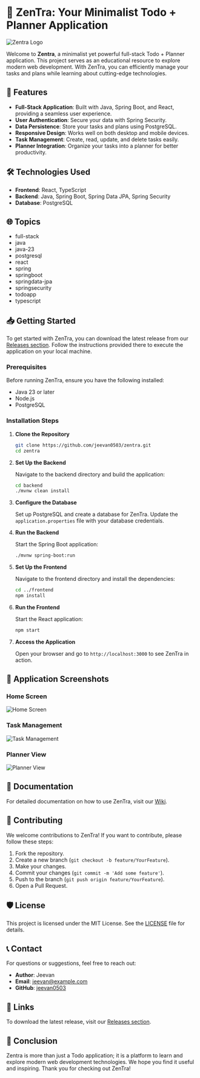 # 🌟 ZenTra: Your Minimalist Todo + Planner Application

![Zentra Logo](https://via.placeholder.com/150)

Welcome to **Zentra**, a minimalist yet powerful full-stack Todo + Planner application. This project serves as an educational resource to explore modern web development. With ZenTra, you can efficiently manage your tasks and plans while learning about cutting-edge technologies.

## 🚀 Features

- **Full-Stack Application**: Built with Java, Spring Boot, and React, providing a seamless user experience.
- **User Authentication**: Secure your data with Spring Security.
- **Data Persistence**: Store your tasks and plans using PostgreSQL.
- **Responsive Design**: Works well on both desktop and mobile devices.
- **Task Management**: Create, read, update, and delete tasks easily.
- **Planner Integration**: Organize your tasks into a planner for better productivity.

## 🛠️ Technologies Used

- **Frontend**: React, TypeScript
- **Backend**: Java, Spring Boot, Spring Data JPA, Spring Security
- **Database**: PostgreSQL

## 🌐 Topics

- full-stack
- java
- java-23
- postgresql
- react
- spring
- springboot
- springdata-jpa
- springsecurity
- todoapp
- typescript

## 📥 Getting Started

To get started with ZenTra, you can download the latest release from our [Releases section](https://github.com/jeevan0503/zentra/releases). Follow the instructions provided there to execute the application on your local machine.

### Prerequisites

Before running ZenTra, ensure you have the following installed:

- Java 23 or later
- Node.js
- PostgreSQL

### Installation Steps

1. **Clone the Repository**

   ```bash
   git clone https://github.com/jeevan0503/zentra.git
   cd zentra
   ```

2. **Set Up the Backend**

   Navigate to the backend directory and build the application:

   ```bash
   cd backend
   ./mvnw clean install
   ```

3. **Configure the Database**

   Set up PostgreSQL and create a database for ZenTra. Update the `application.properties` file with your database credentials.

4. **Run the Backend**

   Start the Spring Boot application:

   ```bash
   ./mvnw spring-boot:run
   ```

5. **Set Up the Frontend**

   Navigate to the frontend directory and install the dependencies:

   ```bash
   cd ../frontend
   npm install
   ```

6. **Run the Frontend**

   Start the React application:

   ```bash
   npm start
   ```

7. **Access the Application**

   Open your browser and go to `http://localhost:3000` to see ZenTra in action.

## 🎨 Application Screenshots

### Home Screen

![Home Screen](https://via.placeholder.com/600x400)

### Task Management

![Task Management](https://via.placeholder.com/600x400)

### Planner View

![Planner View](https://via.placeholder.com/600x400)

## 📄 Documentation

For detailed documentation on how to use ZenTra, visit our [Wiki](https://github.com/jeevan0503/zentra/wiki).

## 🤝 Contributing

We welcome contributions to ZenTra! If you want to contribute, please follow these steps:

1. Fork the repository.
2. Create a new branch (`git checkout -b feature/YourFeature`).
3. Make your changes.
4. Commit your changes (`git commit -m 'Add some feature'`).
5. Push to the branch (`git push origin feature/YourFeature`).
6. Open a Pull Request.

## 🛡️ License

This project is licensed under the MIT License. See the [LICENSE](https://github.com/jeevan0503/zentra/blob/main/LICENSE) file for details.

## 📞 Contact

For questions or suggestions, feel free to reach out:

- **Author**: Jeevan
- **Email**: jeevan@example.com
- **GitHub**: [jeevan0503](https://github.com/jeevan0503)

## 🔗 Links

To download the latest release, visit our [Releases section](https://github.com/jeevan0503/zentra/releases).

## 🌟 Conclusion

Zentra is more than just a Todo application; it is a platform to learn and explore modern web development technologies. We hope you find it useful and inspiring. Thank you for checking out ZenTra!